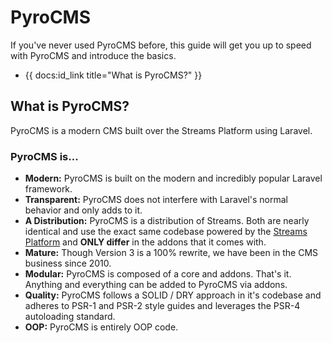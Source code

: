 # PyroCMS

If you've never used PyroCMS before, this guide will get you up to speed with PyroCMS and introduce the basics.

* {{ docs:id_link title="What is PyroCMS?" }}

</div>
<div class="doc_content">

## What is PyroCMS?

PyroCMS is a modern CMS built over the Streams Platform using Laravel.

### PyroCMS is...

- **Modern:** PyroCMS is built on the modern and incredibly popular Laravel framework.
- **Transparent:** PyroCMS does not interfere with Laravel's normal behavior and only adds to it.
- **A Distribution:** PyroCMS is a distribution of Streams. Both are nearly identical and use the exact same codebase powered by the [Streams Platform](https://github.com/anomalylabs/streams-platform) and **ONLY differ** in the addons that it comes with.
- **Mature:** Though Version 3 is a 100% rewrite, we have been in the CMS business since 2010.
- **Modular:** PyroCMS is composed of a core and addons. That's it. Anything and everything can be added to PyroCMS via addons.
- **Quality:** PyroCMS follows a SOLID / DRY approach in it's codebase and adheres to PSR-1 and PSR-2 style guides and leverages the PSR-4 autoloading standard.
- **OOP:** PyroCMS is entirely OOP code.